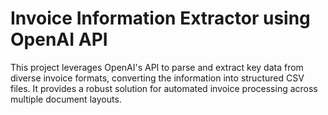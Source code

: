 # Invoice Information Extractor using OpenAI API

This project leverages OpenAI's API to parse and extract key data from diverse invoice formats, converting the information into structured CSV files. It provides a robust solution for automated invoice processing across multiple document layouts.
